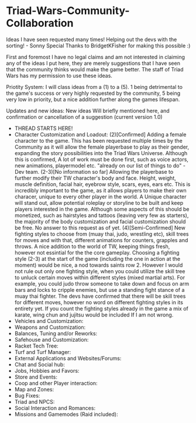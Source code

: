 # Triad-Wars-Community-Collaboration
Ideas I have seen requested many times! Helping out the devs with the sorting! - Sonny
Special Thanks to BridgetKFisher for making this possible :)

First and foremost I have no legal claims and am not interested in claiming any of the ideas I put here, they are merely suggestions that I have seen that the community thinks would make the game better. The staff of Triad Wars has my permission to use these ideas.

Priotity System: I will class ideas from a (1) to a (5). 1 being detrimental to the game's success or very highly requested by the community, 5 being very low in priority, but a nice addition further along the games lifespan.

Updates and new ideas: New ideas Will briefly mentioned here, and confirmation or cancellation of a suggestion (current version 1.0)

- THREAD STARTS HERE!
- Character Customization and Loadout:
(2)[Confirmed] Adding a female character to the game. This has been requested multiple times by the Community as it will allow the female playerbase to play as their gender, expanding the story possibilities into the Triad Wars Universe. Although this is confirmed, A lot of work must be done first, such as voice actors, new animations, playermodel etc. "already on our list of things to do" - Dev team.
(2-3)[No information so far] Allowing the playerbase to further modify their TW character's body and face. Height, weight, muscle definition, facial hair, eyebrow style, scars, eyes, ears etc. This is incredibly important to the game, as it allows players to make their own characer, unique to every other player in the world. A Unique character will stand out, allow potential roleplay or storyline to be built and keep players interested in the game. Although some aspects of this should be monetized, such as hairstyles and tattoos (leaving very few as starters), the majority of the body customization and facial customization should be free. No answer to this request as of yet.
(4)[Semi-Confirmed] New fighting styles to choose from (muay thai, judo, wrestling etc), skill trees for moves and with that, different animations for counters, grapples and throws. A nice addition to the world of TW, keeping things fresh, however not essintial for the the core gameplay. Choosing a fighting style (2-3) at the start of the game (including the one in action at the moment) would be nice, a nod towards saints row 2. However I would not rule out only one fighting style, when you could utilize the skill tree to unluck certain moves within different styles (mixed martial arts). For example, you could judo throw someone to take down and focus on arm bars and locks to cripple enemies, but use a standing fight stance of a muay thai fighter. The devs have confirmed that there will be skill trees for different moves, however no word on different fighting styles in its entirety yet. If you count the fighting styles already in the game a mix of karate, wing chun and jujitsu would be included If I am not wrong.
- Vehicles and Customization:
- Weapons and Customization:
- Balances, Tuning and/or Reworks:
- Safehouse and Customization:
- Racket Tech Tree:
- Turf and Turf Manager:
- External Applications and Websites/Forums:
- Chat and Social hub:
- Jobs, Hobbies and Favors:
- Store and Events:
- Coop and other Player interaction:
- Map and Zones:
- Bug Fixes:
- Triad and NPCS:
- Social Interaction and Romances:
- Missions and Gamemodes (Raid included):
